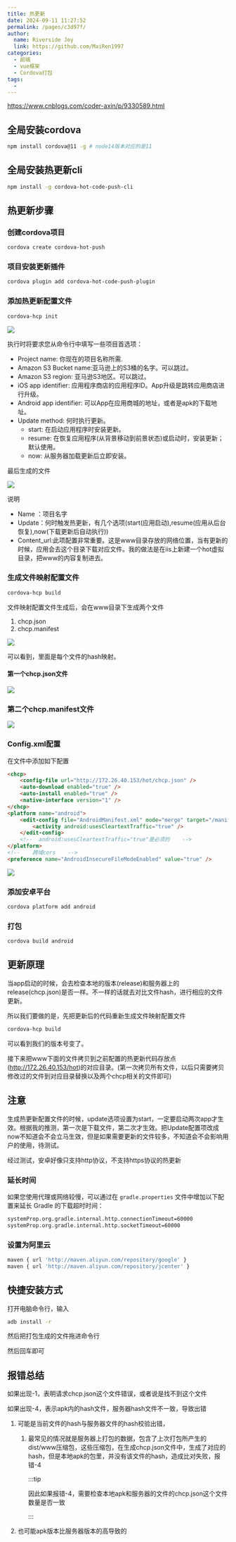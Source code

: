 ```yaml
---
title: 热更新
date: 2024-09-11 11:27:52
permalink: /pages/c3d97f/
author:
  name: Riverside Joy
  link: https://github.com/MaiRen1997
categories:
  - 前端
  - vue框架
  - Cordova打包
tags:
  - 
---
```

https://www.cnblogs.com/coder-axin/p/9330589.html

## 全局安装cordova

``` sh
npm install cordova@11 -g # node14版本对应的是11
```

## 全局安装热更新cli

```sh
npm install -g cordova-hot-code-push-cli
```

## 热更新步骤

### 创建cordova项目

```sh
cordova create cordova-hot-push
```

### 项目安装更新插件

```sh
cordova plugin add cordova-hot-code-push-plugin
```

### 添加热更新配置文件

```sh
cordova-hcp init
```

![](./img/hotUpdateConfig.png)

执行时将要求您从命令行中填写一些项目首选项：

- Project name: 你现在的项目名称所需.
- Amazon S3 Bucket name:亚马逊上的S3桶的名字。可以跳过。
- Amazon S3 region: 亚马逊S3地区。可以跳过。
- iOS app identifier: 应用程序商店的应用程序ID。App升级是跳转应用商店进行升级。
- Android app identifier: 可以App在应用商城的地址，或者是apk的下载地址。
- Update method: 何时执行更新。
  - start: 在启动应用程序时安装更新。
  - resume: 在恢复应用程序(从背景移动到前景状态)或启动时，安装更新；默认使用。
  - now: 从服务器加载更新后立即安装。

最后生成的文件

![](./img/hotUpdateJson.png)

说明

- Name ：项目名字
- Update：何时触发热更新，有几个选项(start(应用启动),resume(应用从后台恢复),now(下载更新后自动执行))
- Content_url:此项配置非常重要。这是www目录存放的网络位置，当有更新的时候，应用会去这个目录下载对应文件。我的做法是在iis上新建一个hot虚拟目录，把www的内容复制进去。

### 生成文件映射配置文件

```sh
cordova-hcp build
```

文件映射配置文件生成后，会在www目录下生成两个文件

1. chcp.json
2. chcp.manifest

![](./img/fileList.png)

可以看到，里面是每个文件的hash映射。

#### 第一个chcp.json文件

![](./img/chcpFile.png)

### 第二个chcp.manifest文件

![](./img/chcpManifest.png)

### Config.xml配置

在文件中添加如下配置

```html
<chcp>
    <config-file url="http://172.26.40.153/hot/chcp.json" />
    <auto-download enabled="true" />
    <auto-install enabled="true" />
    <native-interface version="1" />
</chcp>
<platform name="android">
    <edit-config file="AndroidManifest.xml" mode="merge" target="/manifest/application" xmlns:android="http://schemas.android.com/apk/res/android">
        <activity android:usesCleartextTraffic="true" />
    </edit-config>
    <!--  android:usesCleartextTraffic="true"是必须的    -->
</platform>
<!--    跨域cors    -->
<preference name="AndroidInsecureFileModeEnabled" value="true" />
```

![](./img/xmlFile.png)

### 添加安卓平台

```sh
cordova platform add android
```

### 打包

```sh
cordova build android
```

## 更新原理

当app启动的时候，会去检查本地的版本(release)和服务器上的release(chcp.json)是否一样。不一样的话就去对比文件hash，进行相应的文件更新。

所以我们要做的是，先把更新后的代码重新生成文件映射配置文件

```sh
cordova-hcp build
```

可以看到我们的版本号变了。

接下来把www下面的文件拷贝到之前配置的热更新代码存放点(http://172.26.40.153/hot)的对应目录。(第一次拷贝所有文件，以后只需要拷贝修改过的文件到对应目录替换以及两个chcp相关的文件即可)

## 注意

生成热更新配置文件的时候，update选项设置为start，一定要启动两次app才生效。根据我的推测，第一次是下载文件，第二次才生效。把Update配置项改成now不知道会不会立马生效，但是如果需要更新的文件较多，不知道会不会影响用户的使用，待测试。

 经过测试，安卓好像只支持http协议，不支持https协议的热更新

### 延长时间

如果您使用代理或网络较慢，可以通过在 `gradle.properties` 文件中增加以下配置来延长 Gradle 的下载超时时间：

```sh
systemProp.org.gradle.internal.http.connectionTimeout=60000
systemProp.org.gradle.internal.http.socketTimeout=60000
```

### 设置为阿里云

```sh
maven { url 'http://maven.aliyun.com/repository/google' }
maven { url 'http://maven.aliyun.com/repository/jcenter' }
```

## 快捷安装方式

打开电脑命令行，输入

```sh
adb install -r
```

然后把打包生成的文件拖进命令行

然后回车即可

## 报错总结

如果出现-1，表明请求chcp.json这个文件错误，或者说是找不到这个文件

如果出现-4，表示apk内的hash文件，服务器hash文件不一致，导致出错

1. 可能是当前文件的hash与服务器文件的hash校验出错，

   1. 最常见的情况就是服务器上打包的数据，包含了上次打包所产生的dist/www压缩包，这些压缩包，在生成chcp.json文件中，生成了对应的hash，但是本地apk的包里，并没有该文件的hash，造成比对失败，报错-4

      :::tip

      因此如果报错-4，需要检查本地apk和服务器的文件的chcp.json这个文件数量是否一致

      :::

2. 也可能apk版本比服务器版本的高导致的
